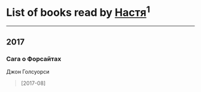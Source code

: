 # List of books read by [Настя](http://vk.com/id172783956)<sup>1</sup>
---

## 2017

### Сага о Форсайтах
Джон Голсуорси
> [2017-08] 



